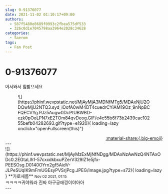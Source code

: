```yaml
---
slug: 0-91376077
date: 2021-11-02 01:10:17+09:00
authors:
  - 587f5480e8689f0993c2fbea575df533
  - 326c0d1e7045798aa3964e2028c34628
categories:
  - Saerom
tags:
  - Fan Post
---
```


# 0-91376077

<div class="post-container" markdown="1">
<div class="content-container md-sidebar__scrollwrap" markdown="1">

어서와서 힘받으세요
<figure markdown="1">
![](https://phinf.wevpstatic.net/MjAyMjA3MDNfMTg5/MDAxNjU2ODQwMjU2NTQ3.syd_iOofA0wM4DT4cuedrCYiAM19Oz_9nNpBCFQECVYg.PJz5Augw0DcPtUBWBD-ezk0pOoLPN7xE2TOm84qvDeog.GIF/e4c55b6f73b2439cac10255befb04282693.gif?type=e1920){ loading=lazy onclick="openFullscreen(this)"}
</figure>


</div>
</div>

<div style="text-align: right;" markdown="1">
<a href="https://weverse.io/fromis9/fanpost/0-91376077" style="text-align: right;">:material-share:{.big-emoji}</a>
</div>
---

<div class="comments-container md-sidebar__scrollwrap" markdown="1">
<div class="comment" markdown="1">
<div class='id-container' markdown="1">
![](https://phinf.wevpstatic.net/MjAyMzExMjNfNDgg/MDAxNzAwNzQ4NTAxODc0.2EGtaLlh1-57cxxdkbxuPZerV329IZ1e5jfx-PEESOsg.D0140OYrn2gf5AidV-JLPeSUqIK9mFmUGEsyPVSrjPcg.JPEG/image.jpg?type=s72){ loading=lazy }
**<span class="artist">가로새롬</span>** <small>Nov 02 2021, 01:15</small><br>
</div>
<div class='comment-body' markdown="1">
ㅋㅋㅋㅋ귀야워라 진짜 아구궁애낑이야아아
</div>
</div>
</div>
---
